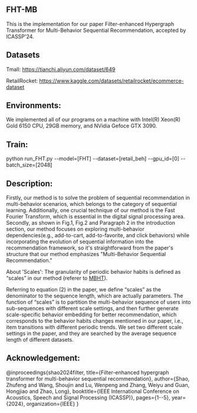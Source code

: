 ## FHT-MB
This is the implementation for our paper Filter-enhanced Hypergraph Transformer for Multi-Behavior Sequential Recommendation, accepted by ICASSP'24.


## Datasets
Tmall: https://tianchi.aliyun.com/dataset/649

RetailRocket: https://www.kaggle.com/datasets/retailrocket/ecommerce-dataset

## Environments:
We implemented all of our programs on a machine with Intel(R) Xeon(R) Gold 6150 CPU, 29GB memory, and NVidia Gefoce GTX 3090.

## Train:
python run_FHT.py --model=[FHT] --dataset=[retail_beh] --gpu_id=[0] --batch_size=[2048]

## Description:
Firstly, our method is to solve the problem of sequential recommendation in multi-behavior scenarios, which belongs to the category of sequential learning. Additionally, one crucial technique of our method is the Fast Fourier Transform, which is essential in the digital signal processing area. Secondly, as shown in Fig.1, Fig.2 and Paragraph 2 in the introduction section, our method focuses on exploring multi-behavior dependencies(e.g., add-to-cart, add-to-favorite, and click behaviors) while incorporating the evolution of sequential information into the recommendation framework, so it's straightforward from the paper's structure that our method emphasizes "Multi-Behavior Sequential Recommendation."

About 'Scales':
The granularity of periodic behavior habits is defined as “scales” in our method (referer to [MBHT](https://github.com/yuh-yang/MBHT-KDD22)). 

Referring to equation (2) in the paper, we define “scales” as the denominator to the sequence length, which are actually parameters. The function of “scales” is to partition the multi-behavior sequence of users into sub-sequences with different scale settings, and then further generate scale-specific behavior embedding for better recommendation, which corresponds to the behavior habits changes mentioned in our paper, i.e., item transitions with different periodic trends. We set two different scale settings in the paper, and they are searched by the average sequence length of different datasets. 

## Acknowledgement:
@inproceedings{shao2024filter,
  title={Filter-enhanced hypergraph transformer for multi-behavior sequential recommendation},
  author={Shao, Zhufeng and Wang, Shoujin and Lu, Wenpeng and Zhang, Weiyu and Guan, Hongjiao and Zhao, Long},
  booktitle={IEEE International Conference on Acoustics, Speech and Signal Processing (ICASSP)},
  pages={1--5},
  year={2024},
  organization={IEEE}
}
